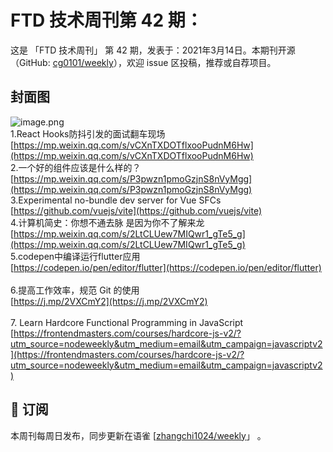 # FTD 技术周刊第 42 期：
这是 「FTD 技术周刊」 第 42 期，发表于：2021年3月14日。本期刊开源（GitHub: [cg0101/weekly](https://github.com/cg0101/weekly)），欢迎 issue 区投稿，推荐或自荐项目。
## 封面图
![image.png](https://cdn.nlark.com/yuque/0/2020/png/132503/1605581398722-b343ef06-385a-4ba7-945d-7c0e3915c797.png#height=1378&id=vaNAE&margin=%5Bobject%20Object%5D&name=image.png&originHeight=1378&originWidth=1080&originalType=binary&size=2527533&status=done&style=none&width=1080)<br />1.React Hooks防抖引发的面试翻车现场<br />[https://mp.weixin.qq.com/s/vCXnTXDOTflxooPudnM6Hw](https://mp.weixin.qq.com/s/vCXnTXDOTflxooPudnM6Hw)<br />2.一个好的组件应该是什么样的？<br />[https://mp.weixin.qq.com/s/P3pwzn1pmoGzjnS8nVyMgg](https://mp.weixin.qq.com/s/P3pwzn1pmoGzjnS8nVyMgg)<br />3.Experimental no-bundle dev server for Vue SFCs<br />[https://github.com/vuejs/vite](https://github.com/vuejs/vite)<br />4.计算机简史：你想不通去脉 是因为你不了解来龙 <br />[https://mp.weixin.qq.com/s/2LtCLUew7MIQwr1_gTe5_g](https://mp.weixin.qq.com/s/2LtCLUew7MIQwr1_gTe5_g)<br />5.codepen中编译运行flutter应用<br />[https://codepen.io/pen/editor/flutter](https://codepen.io/pen/editor/flutter)<br />
<br />6.提高工作效率，规范 Git 的使用<br />[https://j.mp/2VXCmY2](https://j.mp/2VXCmY2)<br />
<br />7. Learn Hardcore Functional Programming in JavaScript<br />[https://frontendmasters.com/courses/hardcore-js-v2/?utm_source=nodeweekly&utm_medium=email&utm_campaign=javascriptv2](https://frontendmasters.com/courses/hardcore-js-v2/?utm_source=nodeweekly&utm_medium=email&utm_campaign=javascriptv2)<br />




## 📅 订阅
本周刊每周日发布，同步更新在语雀 [[zhangchi1024/weekly](https://www.yuque.com/zhangchi1024/weekly)」 。